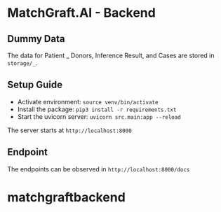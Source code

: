 # MatchGraft.AI - Backend

## Dummy Data

The data for Patient _ Donors, Inference Result, and Cases are stored in `storage/_`.

## Setup Guide

- Activate environment: `source venv/bin/activate`
- Install the package: `pip3 install -r requirements.txt`
- Start the uvicorn server: `uvicorn src.main:app --reload`

The server starts at `http://localhost:8000`

## Endpoint

The endpoints can be observed in `http://localhost:8000/docs`
# matchgraftbackend
